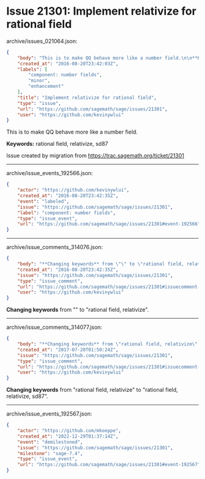 # Issue 21301: Implement relativize for rational field

archive/issues_021064.json:
```json
{
    "body": "This is to make QQ behave more like a number field.\n\n**Keywords:** rational field, relativize, sd87\n\nIssue created by migration from https://trac.sagemath.org/ticket/21301\n\n",
    "created_at": "2016-08-20T23:42:03Z",
    "labels": [
        "component: number fields",
        "minor",
        "enhancement"
    ],
    "title": "Implement relativize for rational field",
    "type": "issue",
    "url": "https://github.com/sagemath/sage/issues/21301",
    "user": "https://github.com/kevinywlui"
}
```
This is to make QQ behave more like a number field.

**Keywords:** rational field, relativize, sd87

Issue created by migration from https://trac.sagemath.org/ticket/21301





---

archive/issue_events_192566.json:
```json
{
    "actor": "https://github.com/kevinywlui",
    "created_at": "2016-08-20T23:42:35Z",
    "event": "labeled",
    "issue": "https://github.com/sagemath/sage/issues/21301",
    "label": "component: number fields",
    "type": "issue_event",
    "url": "https://github.com/sagemath/sage/issues/21301#event-192566"
}
```



---

archive/issue_comments_314076.json:
```json
{
    "body": "**Changing keywords** from \"\" to \"rational field, relativize\".",
    "created_at": "2016-08-20T23:42:35Z",
    "issue": "https://github.com/sagemath/sage/issues/21301",
    "type": "issue_comment",
    "url": "https://github.com/sagemath/sage/issues/21301#issuecomment-314076",
    "user": "https://github.com/kevinywlui"
}
```

**Changing keywords** from "" to "rational field, relativize".



---

archive/issue_comments_314077.json:
```json
{
    "body": "**Changing keywords** from \"rational field, relativize\" to \"rational field, relativize, sd87\".",
    "created_at": "2017-07-20T01:50:24Z",
    "issue": "https://github.com/sagemath/sage/issues/21301",
    "type": "issue_comment",
    "url": "https://github.com/sagemath/sage/issues/21301#issuecomment-314077",
    "user": "https://github.com/kevinywlui"
}
```

**Changing keywords** from "rational field, relativize" to "rational field, relativize, sd87".



---

archive/issue_events_192567.json:
```json
{
    "actor": "https://github.com/mkoeppe",
    "created_at": "2022-12-29T01:37:14Z",
    "event": "demilestoned",
    "issue": "https://github.com/sagemath/sage/issues/21301",
    "milestone": "sage-7.4",
    "type": "issue_event",
    "url": "https://github.com/sagemath/sage/issues/21301#event-192567"
}
```
